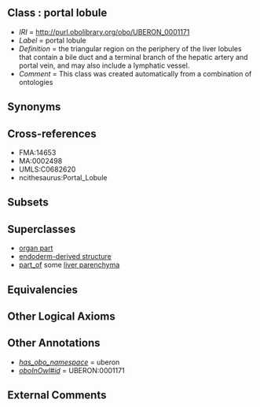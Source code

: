 
## Class : portal lobule

 * *IRI* = http://purl.obolibrary.org/obo/UBERON_0001171
 * *Label* = portal lobule
 * *Definition* = the triangular region on the periphery of the liver lobules that contain a bile duct and a terminal branch of the hepatic artery and portal vein, and may also include a lymphatic vessel.
 * *Comment* = This class was created automatically from a combination of ontologies

## Synonyms


## Cross-references

 * FMA:14653
 * MA:0002498
 * UMLS:C0682620
 * ncithesaurus:Portal_Lobule

## Subsets


## Superclasses

 * [organ part](../../UBERON/64/UBERON_0000064.md)
 * [endoderm-derived structure](../../UBERON/19/UBERON_0004119.md)
 * [part_of](../../BFO/50/BFO_0000050.md) some [liver parenchyma](../../UBERON/80/UBERON_0001280.md)

## Equivalencies


## Other Logical Axioms


## Other Annotations

 * *[has_obo_namespace](../../ce/oboInOwl#hasOBONamespace.md)* = uberon
 * *[oboInOwl#id](../../id/oboInOwl#id.md)* = UBERON:0001171

## External Comments

